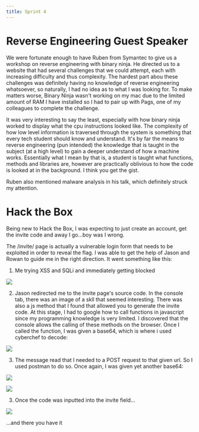 ```yaml
---
title: Sprint 4
---
```


# Reverse Engineering Guest Speaker
We were fortunate enough to have Ruben from Symantec to give us a workshop on reverse engineering with binary ninja. He directed us to a website that had several challenges that we could attempt, each with increasing difficulty and thus complexity. The hardest part abou these challenges was definitely having no knowledge of reverse engineering whatsoever, so naturally, I had no idea as to what I was looking for. To make matters worse, Binary Ninja wasn't working on my mac due to the limited amount of RAM I have installed so I had to pair up with Pags, one of my colleagues to complete the challenge.

It was very interesting to say the least, especially with how binary ninja worked to display what the cpu instructions looked like. The complexity of how low level information is traversed through the system is something that every tech student should know and understand. It's by far the means to reverse engineering (pun intended) the knowledge that is taught in the subject (at a high level) to gain a deeper understand of how a machine works. Essentially what I mean by that is, a student is taught what functions, methods and libraries are, however are practically oblivious to how the code is looked at in the background. I think you get the gist.

Ruben also mentioned malware analysis in his talk, which definitely struck my attention.

# Hack the Box
Being new to Hack the Box, I was expecting to just create an account, get the invite code and away I go...boy was I wrong.

The /invite/ page is actually a vulnerable login form that needs to be exploited in order to reveal the flag. I was able to get  the help of Jason and Rowan to guide me in the right direction. It went something like this:

1) Me trying XSS and SQLi and immediately getting blocked

![](blocked.png)

2) Jason redirected me to the invite page's source code. In the console tab, there was an image of a skll that seemed interesting. There was also a js method that I found that allowed you to generate the invite code. At this stage, I had to google how to call functions in javascript since my programming knowledge is very limited. I discovered that the console allows the calling of these methods on the browser. Once I called the function, I was given a base64, which is where i used cyberchef to decode:

![](cyberchef.png)

3) The message read that I needed to a POST request to that given url. So I used postman to do so. Once again, I was given yet another base64:

![](postman.png)

![](cyberchef2.png)

3) Once the code was inputted into the invite field...

![](congrats.png)

...and there you have it




